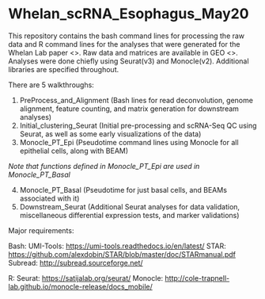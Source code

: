 # Whelan_scRNA_Esophagus_May20
This repository contains the bash command lines for processing the raw data and R command lines for the analyses that were generated for the Whelan Lab paper <>. Raw data and matrices are available in GEO <>.
Analyses were done chiefly using Seurat(v3) and Monocle(v2). Additional libraries are specified throughout. 

There are 5 walkthroughs:
1. PreProcess_and_Alignment (Bash lines for read deconvolution, genome alignment, feature counting, and matrix generation for downstream analyses)
2. Initial_clustering_Seurat (Initial pre-processing and scRNA-Seq QC using Seurat, as well as some early visualizations of the data)
3. Monocle_PT_Epi (Pseudotime command lines using Monocle for all epithelial cells, along with BEAM)

*Note that functions defined in Monocle_PT_Epi are used in Monocle_PT_Basal*

4. Monocle_PT_Basal (Pseudotime for just basal cells, and BEAMs associated with it)
5. Downstream_Seurat (Additional Seurat analyses for data validation, miscellaneous differential expression tests, and marker validations)

Major requirements: 

Bash: 
UMI-Tools: https://umi-tools.readthedocs.io/en/latest/
STAR: https://github.com/alexdobin/STAR/blob/master/doc/STARmanual.pdf
Subread: http://subread.sourceforge.net/

R: 
Seurat: https://satijalab.org/seurat/
Monocle: http://cole-trapnell-lab.github.io/monocle-release/docs_mobile/
